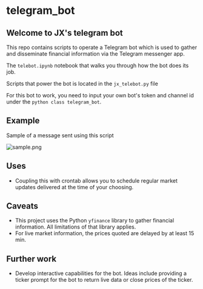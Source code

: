# telegram_bot
## Welcome to JX's telegram bot
This repo contains scripts to operate a Telegram bot which is used to gather and disseminate financial information via the Telegram messenger app.

The `telebot.ipynb` notebook that walks you through how the bot does its job. 

Scripts that power the bot is located in the `jx_telebot.py` file 

For this bot to work, you need to input your own bot's token and channel id under the ```python class telegram_bot```.  

## Example
Sample of a message sent using this script

![sample.png](./sample.png)

## Uses
- Coupling this with crontab allows you to schedule regular market updates delivered at the time of your choosing. 

## Caveats
- This project uses the Python `yfinance` library to gather financial information. All limitations of that library applies. 
- For live market information, the prices quoted are delayed by at least 15 min. 

## Further work 
- Develop interactive capabilities for the bot. Ideas include providing a ticker prompt for the bot to return live data or close prices of the ticker. 